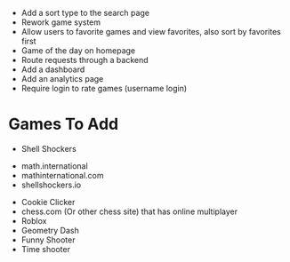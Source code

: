 -   Add a sort type to the search page
-   Rework game system
-   Allow users to favorite games and view favorites, also sort by favorites first
-   Game of the day on homepage
-   Route requests through a backend
-   Add a dashboard
-   Add an analytics page
-   Require login to rate games (username login)

# Games To Add

-   Shell Shockers

*   math.international
*   mathinternational.com
*   shellshockers.io

-   Cookie Clicker
-   chess.com (Or other chess site) that has online multiplayer
-   Roblox
-   Geometry Dash
-   Funny Shooter
-   Time shooter
